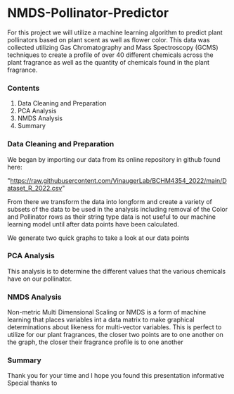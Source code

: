# NMDS-Pollinator-Predictor
For this project we will utilize a machine learning algorithm to predict plant pollinators based on plant scent as well as flower color. This data was collected utilizing Gas Chromatography and Mass Spectroscopy (GCMS) techniques to create a profile of over 40 different chemicals across the plant fragrance as well as the quantity of chemicals found in the plant fragrance.
### Contents
1. Data Cleaning and Preparation
2. PCA Analysis
3. NMDS Analysis
5. Summary
### Data Cleaning and Preparation
We began by importing our data from its online repository in github found here:

"https://raw.githubusercontent.com/VinaugerLab/BCHM4354_2022/main/Dataset_R_2022.csv"

From there we transform the data into longform and create a variety of subsets of the data to be used in the analysis including removal of the Color and Pollinator rows as their string type data is not useful to our machine learning model until after data points have been calculated.

We generate two quick graphs to take a look at our data points
### PCA Analysis
This analysis is to determine the different values that the various chemicals have on our pollinator.
### NMDS Analysis
Non-metric Multi Dimensional Scaling or NMDS is a form of machine learning that places variables int a data matrix to make graphical determinations about likeness for multi-vector variables. This is perfect to utilize for our plant fragrances, the closer two points are to one another on the graph, the closer their fragrance profile is to one another
### Summary
Thank you for your time and I hope you found this presentation informative
Special thanks to 
